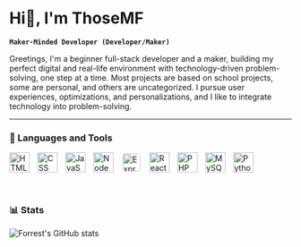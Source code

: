 <style>
    #name {
        font-weight: bold;
    }
    #name > span:nth-child(3) {
        background-image: linear-gradient(to right, #fff, #9fdefd);
        -webkit-background-clip: text;
        -webkit-text-fill-color: transparent;
    }
    .lnt img {
        align: left;
        vertical-align: middle;
        height: 36px;
        margin-right: 10px;
        object-fit: contain;
    }
    #express {
        height: 32px;
        padding: 2px;
        background-color: #fff;
        border-radius: 6px;
    }
</style>

<h1 id="name"><span>Hi</span>👋<span>, I'm ThoseMF</span></h1>

**`Maker-Minded Developer (Developer/Maker)`**

Greetings, I'm a beginner full-stack developer and a maker, building my perfect digital and real-life environment with technology-driven problem-solving, one step at a time. Most projects are based on school projects, some are personal, and others are uncategorized. I pursue user experiences, optimizations, and personalizations, and I like to integrate technology into problem-solving.

---

### 🧰 Languages and Tools

<div class="lnt">
    <img alt="HTML" src="https://cdn.jsdelivr.net/gh/devicons/devicon/icons/html5/html5-plain.svg" />
    <img alt="CSS" src="https://cdn.jsdelivr.net/gh/devicons/devicon/icons/css3/css3-plain.svg" />
    <img alt="JavaScript" src="https://cdn.jsdelivr.net/gh/devicons/devicon/icons/javascript/javascript-plain.svg" />
    <img alt="NodeJS" src="https://cdn.jsdelivr.net/gh/devicons/devicon/icons/nodejs/nodejs-original.svg" />
    <img alt="Express" src="https://cdn.jsdelivr.net/gh/devicons/devicon/icons/express/express-original.svg" id="express" />
    <img alt="React" src="https://cdn.jsdelivr.net/gh/devicons/devicon/icons/react/react-original.svg" />
    <img alt="PHP" src="https://cdn.jsdelivr.net/gh/devicons/devicon/icons/php/php-original.svg" />
    <img alt="MySQL" src="https://cdn.jsdelivr.net/gh/devicons/devicon/icons/mysql/mysql-original.svg" />
    <img alt="Python" src="https://cdn.jsdelivr.net/gh/devicons/devicon/icons/python/python-original.svg" />
</div>
<br />

#

### 📊 Stats

![Forrest's GitHub stats](https://github-readme-stats.vercel.app/api?username=thosemf&show_icons=true&theme=tokyonight)
<!-- ![GitHub Streak](https://streak-stats.demolab.com?user=thosemf&theme=gruvbox&border_radius=4.5) -->

